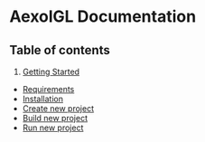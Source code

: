 # AexolGL Documentation

## Table of contents
1. [Getting Started](doc/md/started.md)
  * [Requirements]
  * [Installation]
  * [Create new project]
  * [Build new project]
  * [Run new project]

[Requirements]: doc/md/started.md#requirements
[Installation]: doc/md/started.md#installation
[Create new project]: doc/md/started.md#create-new-project
[Build new project]: doc/md/started.md#build-new-project
[Run new project]: doc/md/started.md#run-new-project
